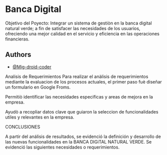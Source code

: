 
# Banca Digital

Objetivo del Poyecto:
Integrar un sistema de gestiòn en la banca digital natural verde; a fin de satisfacer las necesidades de los usuarios, ofreciendo una mejor calidad en el servicio y eficiencia en las operaciones financieras.


## Authors

- [@Mig-droid-coder](https://www.github.com/Mig-droid-coder)

Analisis de Requerimientos
Para realizar el anàlisis de requerimientos mediante la evaluacion de los procesos actuales, el primer paso fuè diseñar un formulario en Google Froms.

Permitiò identificar las necesidades especificas y areas de mejora en la empresa.

Ayudò a recopliar datos clave que guiaron la seleccion de funcionalidades utiles y relevantes en la empresa.

 CONCLUSIONES
 
 A partir del análisis de resultados, se evidenció la definición y desarrollo de las nuevas funcionalidades en la BANCA DIGiTAL NATURAL VERDE.
 Se evidenció las siguientes necesidades o requerimientos.
